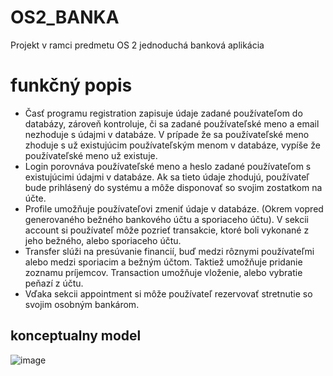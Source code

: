 # OS2_BANKA
Projekt v ramci predmetu OS 2 
jednoduchá banková aplikácia 
# funkčný popis 
* Časť programu registration zapisuje údaje zadané používateľom do databázy, zároveň kontroluje, či sa zadané používateľské meno a email nezhoduje s údajmi v databáze. V prípade že sa používateľské meno zhoduje s už existujúcim používateľským menom v databáze, vypíše že používateľské meno už existuje.
* Login porovnáva používateľské meno a heslo zadané používateľom s existujúcimi údajmi v databáze. Ak sa tieto údaje zhodujú, používateľ bude prihlásený do systému a môže disponovať so svojim zostatkom na účte.
* Profile umožňuje používateľovi zmeniť údaje v databáze. (Okrem vopred generovaného bežného bankového účtu a sporiaceho účtu).
V sekcii account si používateľ môže pozrieť transakcie, ktoré boli vykonané z jeho bežného, alebo sporiaceho účtu.
* Transfer slúži na presúvanie financií, buď medzi rôznymi používateľmi alebo medzi sporiacim a bežným účtom. Taktiež umožňuje pridanie zoznamu príjemcov.
Transaction umožňuje vloženie, alebo vybratie peňazí z účtu.
* Vďaka sekcii appointment si môže používateľ rezervovať stretnutie so svojim osobným bankárom. 

## konceptualny model 
![image](https://github.com/martinjankech/OS2_BANKA/assets/63880926/8b984bd7-fcff-4dc3-b4fe-2ef2da65af33)


